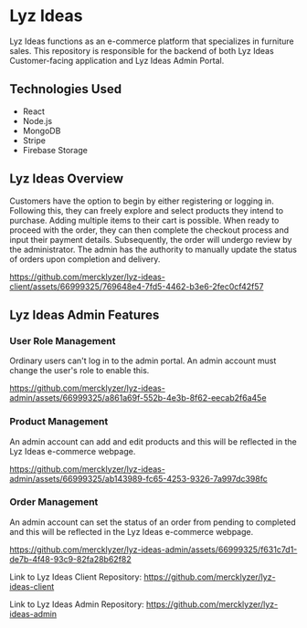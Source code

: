 # Lyz Ideas

Lyz Ideas functions as an e-commerce platform that specializes in furniture sales. This repository is responsible for the backend of both Lyz Ideas Customer-facing application and Lyz Ideas Admin Portal.

## Technologies Used
* React
* Node.js
* MongoDB
* Stripe
* Firebase Storage

## Lyz Ideas Overview
Customers have the option to begin by either registering or logging in. Following this, they can freely explore and select products they intend to purchase. Adding multiple items to their cart is possible. When ready to proceed with the order, they can then complete the checkout process and input their payment details. Subsequently, the order will undergo review by the administrator. The admin has the authority to manually update the status of orders upon completion and delivery.

https://github.com/mercklyzer/lyz-ideas-client/assets/66999325/769648e4-7fd5-4462-b3e6-2fec0cf42f57

## Lyz Ideas Admin Features
### User Role Management
Ordinary users can't log in to the admin portal. An admin account must change the user's role to enable this.

https://github.com/mercklyzer/lyz-ideas-admin/assets/66999325/a861a69f-552b-4e3b-8f62-eecab2f6a45e

### Product Management
An admin account can add and edit products and this will be reflected in the Lyz Ideas e-commerce webpage.

https://github.com/mercklyzer/lyz-ideas-admin/assets/66999325/ab143989-fc65-4253-9326-7a997dc398fc

### Order Management
An admin account can set the status of an order from pending to completed and this will be reflected in the Lyz Ideas e-commerce webpage.

https://github.com/mercklyzer/lyz-ideas-admin/assets/66999325/f631c7d1-de7b-4f48-93c9-82fa28b62f82

Link to Lyz Ideas Client Repository: https://github.com/mercklyzer/lyz-ideas-client

Link to Lyz Ideas Admin Repository: https://github.com/mercklyzer/lyz-ideas-admin

